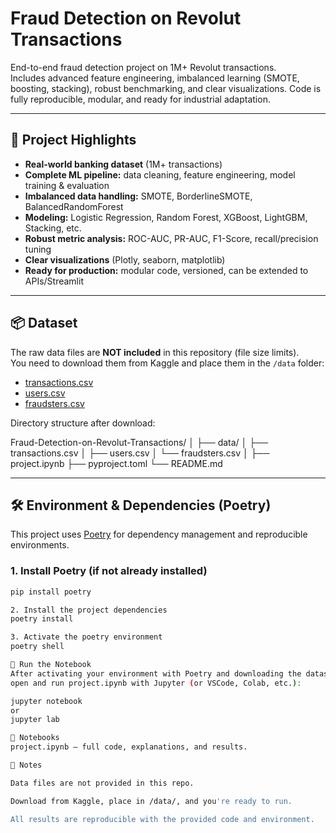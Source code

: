 # Fraud Detection on Revolut Transactions

End-to-end fraud detection project on 1M+ Revolut transactions.  
Includes advanced feature engineering, imbalanced learning (SMOTE, boosting, stacking), robust benchmarking, and clear visualizations. Code is fully reproducible, modular, and ready for industrial adaptation.

---

## 🚀 Project Highlights

- **Real-world banking dataset** (1M+ transactions)
- **Complete ML pipeline:** data cleaning, feature engineering, model training & evaluation
- **Imbalanced data handling:** SMOTE, BorderlineSMOTE, BalancedRandomForest
- **Modeling:** Logistic Regression, Random Forest, XGBoost, LightGBM, Stacking, etc.
- **Robust metric analysis:** ROC-AUC, PR-AUC, F1-Score, recall/precision tuning
- **Clear visualizations** (Plotly, seaborn, matplotlib)
- **Ready for production:** modular code, versioned, can be extended to APIs/Streamlit

---

## 📦 Dataset

The raw data files are **NOT included** in this repository (file size limits).  
You need to download them from Kaggle and place them in the `/data` folder:

- [transactions.csv](https://www.kaggle.com/datasets/andrejzuba/revolutassignment/data?select=transactions.csv)
- [users.csv](https://www.kaggle.com/datasets/andrejzuba/revolutassignment/data?select=users.csv)
- [fraudsters.csv](https://www.kaggle.com/datasets/andrejzuba/revolutassignment/data?select=fraudsters.csv)

Directory structure after download:

Fraud-Detection-on-Revolut-Transactions/
│
├── data/
│ ├── transactions.csv
│ ├── users.csv
│ └── fraudsters.csv
│
├── project.ipynb
├── pyproject.toml
└── README.md


---

## 🛠️ Environment & Dependencies (Poetry)

This project uses [Poetry](https://python-poetry.org/) for dependency management and reproducible environments.

### 1. **Install Poetry** (if not already installed)
```bash 
pip install poetry

2. Install the project dependencies
poetry install

3. Activate the poetry environment
poetry shell

📒 Run the Notebook
After activating your environment with Poetry and downloading the datasets,
open and run project.ipynb with Jupyter (or VSCode, Colab, etc.):

jupyter notebook
or
jupyter lab

📝 Notebooks
project.ipynb — full code, explanations, and results.

📣 Notes

Data files are not provided in this repo.

Download from Kaggle, place in /data/, and you're ready to run.

All results are reproducible with the provided code and environment.

